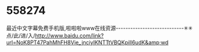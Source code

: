# 558274
最近中文字幕免费手机版,啦啦啦www在线资源----------------------------✳✳点/此/进/入/http://www.baidu.com/link?url=NoK8PT47PahMhFH8Vie_jnciyIKNTTtVBQKpill6udK&amp;wd
